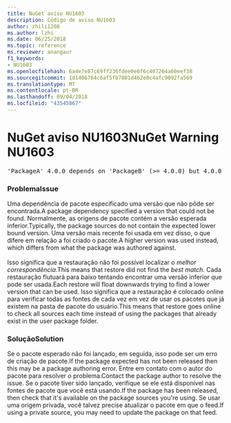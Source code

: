 ```yaml
---
title: NuGet aviso NU1603
description: Código de aviso NU1603
author: zhili1208
ms.author: lzhi
ms.date: 06/25/2018
ms.topic: reference
ms.reviewer: anangaur
f1_keywords:
- NU1603
ms.openlocfilehash: 6a4e7e87c69ff236fdee0e6f6c407264a60eef38
ms.sourcegitcommit: 1d1406764c6af5fb7801d462e0c4afc9092fa569
ms.translationtype: MT
ms.contentlocale: pt-BR
ms.lasthandoff: 09/04/2018
ms.locfileid: "43545867"
---
```

# <a name="nuget-warning-nu1603"></a><span data-ttu-id="e968d-103">NuGet aviso NU1603</span><span class="sxs-lookup"><span data-stu-id="e968d-103">NuGet Warning NU1603</span></span>

<pre>'PackageA' 4.0.0 depends on 'PackageB' (>= 4.0.0) but 4.0.0 was not found. An approximate best match of 5.0.0 was resolved.</pre>

### <a name="issue"></a><span data-ttu-id="e968d-104">Problema</span><span class="sxs-lookup"><span data-stu-id="e968d-104">Issue</span></span>

<span data-ttu-id="e968d-105">Uma dependência de pacote especificado uma versão que não pôde ser encontrada.</span><span class="sxs-lookup"><span data-stu-id="e968d-105">A package dependency specified a version that could not be found.</span></span> <span data-ttu-id="e968d-106">Normalmente, as origens de pacote contém a versão esperada inferior.</span><span class="sxs-lookup"><span data-stu-id="e968d-106">Typically, the package sources do not contain the expected lower bound version.</span></span> <span data-ttu-id="e968d-107">Uma versão mais recente foi usada em vez disso, o que difere em relação a foi criado o pacote.</span><span class="sxs-lookup"><span data-stu-id="e968d-107">A higher version was used instead, which differs from what the package was authored against.</span></span><br/><br/><span data-ttu-id="e968d-108">Isso significa que a restauração não foi possível localizar o *melhor correspondência*.</span><span class="sxs-lookup"><span data-stu-id="e968d-108">This means that restore did not find the *best match*.</span></span> <span data-ttu-id="e968d-109">Cada restauração flutuará para baixo tentando encontrar uma versão inferior que pode ser usada.</span><span class="sxs-lookup"><span data-stu-id="e968d-109">Each restore will float downwards trying to find a lower version that can be used.</span></span> <span data-ttu-id="e968d-110">Isso significa que a restauração é colocado online para verificar todas as fontes de cada vez em vez de usar os pacotes que já existem na pasta de pacote do usuário.</span><span class="sxs-lookup"><span data-stu-id="e968d-110">This means that restore goes online to check all sources each time instead of using the packages that already exist in the user package folder.</span></span>

### <a name="solution"></a><span data-ttu-id="e968d-111">Solução</span><span class="sxs-lookup"><span data-stu-id="e968d-111">Solution</span></span>
<span data-ttu-id="e968d-112">Se o pacote esperado não foi lançado, em seguida, isso pode ser um erro de criação de pacote.</span><span class="sxs-lookup"><span data-stu-id="e968d-112">If the package expected has not been released then this may be a package authoring error.</span></span> <span data-ttu-id="e968d-113">Entre em contato com o autor do pacote para resolver o problema.</span><span class="sxs-lookup"><span data-stu-id="e968d-113">Contact the package author to resolve the issue.</span></span> <span data-ttu-id="e968d-114">Se o pacote tiver sido lançado, verifique se ele está disponível nas fontes de pacote que você está usando.</span><span class="sxs-lookup"><span data-stu-id="e968d-114">If the package has been released, then check that it's available on the package sources you're using.</span></span> <span data-ttu-id="e968d-115">Se usar uma origem privada, você talvez precise atualizar o pacote em que o feed.</span><span class="sxs-lookup"><span data-stu-id="e968d-115">If using a private source, you may need to update the package on that feed.</span></span> 